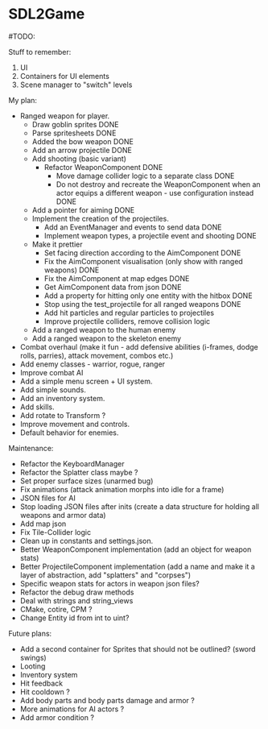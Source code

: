 # SDL2Game

#TODO:

Stuff to remember:
1. UI
2. Containers for UI elements
3. Scene manager to "switch" levels

My plan:
- Ranged weapon for player.
    * Draw goblin sprites DONE
    * Parse spritesheets DONE
    * Added the bow weapon DONE
    * Add an arrow projectile DONE
    * Add shooting (basic variant)
        - Refactor WeaponComponent DONE
            * Move damage collider logic to a separate class DONE
            * Do not destroy and recreate the WeaponComponent when an actor equips a different weapon - use configuration instead DONE
    * Add a pointer for aiming DONE
    * Implement the creation of the projectiles.
        - Add an EventManager and events to send data DONE
        - Implement weapon types, a projectile event and shooting DONE
    * Make it prettier
        - Set facing direction according to the AimComponent DONE
        - Fix the AimComponent visualisation (only show with ranged weapons) DONE
        - Fix the AimComponent at map edges DONE
        - Get AimComponent data from json DONE
        - Add a property for hitting only one entity with the hitbox DONE
        - Stop using the test_projectile for all ranged weapons DONE
        - Add hit particles and regular particles to projectiles
        - Improve projectile colliders, remove collision logic
    * Add a ranged weapon to the human enemy
    * Add a ranged weapon to the skeleton enemy
- Combat overhaul (make it fun - add defensive abilities (i-frames, dodge rolls, parries), attack movement, combos etc.)
- Add enemy classes - warrior, rogue, ranger
- Improve combat AI
- Add a simple menu screen + UI system.
- Add simple sounds.
- Add an inventory system.
- Add skills.
- Add rotate to Transform ?
- Improve movement and controls.
- Default behavior for enemies.

Maintenance:
- Refactor the KeyboardManager
- Refactor the Splatter class maybe ?
- Set proper surface sizes (unarmed bug)
- Fix animations (attack animation morphs into idle for a frame)
- JSON files for AI
- Stop loading JSON files after inits (create a data structure for holding all weapons and armor data)
- Add map json
- Fix Tile-Collider logic
- Clean up in constants and settings.json.
- Better WeaponComponent implementation (add an object for weapon stats)
- Better ProjectileComponent implementation (add a name and make it a layer of abstraction, add "splatters" and "corpses")
- Specific weapon stats for actors in weapon json files?
- Refactor the debug draw methods
- Deal with strings and string_views
- CMake, cotire, CPM ?
- Change Entity id from int to uint?

Future plans:
- Add a second container for Sprites that should not be outlined? (sword swings)
- Looting
- Inventory system
- Hit feedback
- Hit cooldown ?
- Add body parts and body parts damage and armor ?
- More animations for AI actors ?
- Add armor condition ?